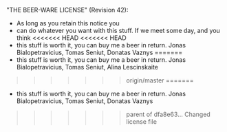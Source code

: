 "THE BEER-WARE LICENSE" (Revision 42):
 * As long as you retain this notice you
 * can do whatever you want with this stuff. If we meet some day, and you think
<<<<<<< HEAD
<<<<<<< HEAD
 * this stuff is worth it, you can buy me a beer in return.   Jonas Bialopetravicius, Tomas Seniut, Donatas Vaznys
=======
 * this stuff is worth it, you can buy me a beer in return.   Jonas Bialopetravicius, Tomas Seniut, Alina Lescinskaite
>>>>>>> origin/master
=======
 * this stuff is worth it, you can buy me a beer in return.   Jonas Bialopetravicius, Tomas Seniut, Donatas Vaznys
>>>>>>> parent of dfa8e63... Changed license file
